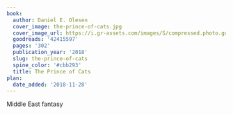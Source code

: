 ```yaml
---
book:
  author: Daniel E. Olesen
  cover_image: the-prince-of-cats.jpg
  cover_image_url: https://i.gr-assets.com/images/S/compressed.photo.goodreads.com/books/1540226159l/42415597._SX98_.jpg
  goodreads: '42415597'
  pages: '302'
  publication_year: '2018'
  slug: the-prince-of-cats
  spine_color: '#cbb293'
  title: The Prince of Cats
plan:
  date_added: '2018-11-28'
---
```


Middle East fantasy
